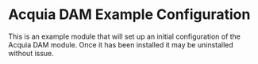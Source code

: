 # Acquia DAM Example Configuration

This is an example module that will set up an initial configuration of the Acquia DAM module. Once it has been installed it may be uninstalled without issue.
